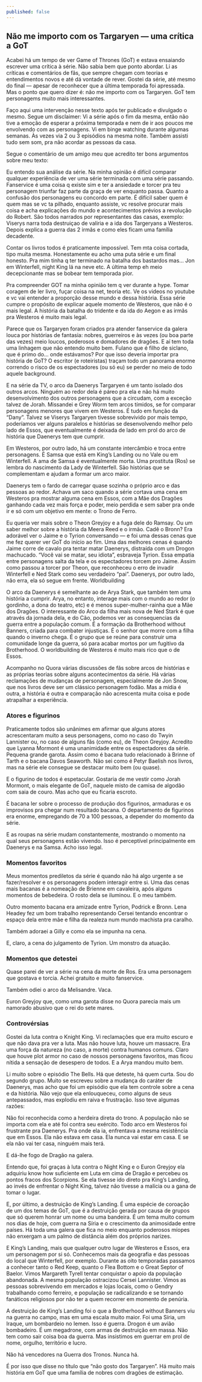 ```yaml
---
published: false
---
```

## Não me importo com os Targaryen — uma crítica a GoT

Acabei há um tempo de ver Game of Thrones (GoT) e estava ensaiando escrever uma crítica à série. Não sabia bem que ponto abordar. Li as críticas e comentários de fãs, que sempre chegam com teorias e entendimentos novos e até dá vontade de rever. Gostei da série, até mesmo do final — apesar de reconhecer que a última temporada foi apressada. Mas o ponto que quero dizer é: não me importo com os Targaryen. GoT tem personagems muito mais interessantes.

Faço aqui uma intervenção nesse texto após ter publicado e divulgado o mesmo. Segue um disclaimer: Vi a série após o fim da mesma, então não tive a emoção de esperar a próxima temporada e nem de ir aos poucos me envolvendo com as personagens. Vi em binge watching durante algumas semanas. Às vezes via 2 ou 3 episódios na mesma noite. Também assisti tudo sem som, pra não acordar as pessoas da casa.

Segue o comentário de um amigo meu que acredito ter bons argumentos sobre meu texto:

Eu entendo sua análise da série. Na minha opinião é difícil comparar qualquer experiência de ver uma série terminada com uma série passando. Fanservice é uma coisa q existe sim e ter a ansiedade e torcer pra teu personagem triunfar faz parte da graça de ver enquanto passa. Quanto a confusão dos personagens eu concordo em parte. É difícil saber quem é quem mas se vc ta pilhado, enquanto assiste, vc resolve procurar mais coisa e acha explicações do mundo e acontecimentos prévios a revolução do Robert. São todos narrados por representantes das casas, exemplo: Viserys narra toda destruiçao de valiria e a ida dos Targeryans a Westeros. Depois explica a guerra das 2 irmãs e como eles ficam uma família decadente.

Contar os livros todos é praticamente impossível. Tem mta coisa cortada, tipo muita mesma. Honestamente eu acho uma puta série e um final honesto. Pra mim tinha q ter terminado na batalha dos bastardos mas… Jon em Winterfell, night King lá na neve etc. A última temp eh meio decepcionante mas se bobear tem temporada pior.

Pra compreender GOT na minha opinião tem q ver durante a hype. Tomar coragem de ler livro, fuçar coisa na net, teoria etc. Ve os videos no youtube e vc vai entender a proporção desse mundo e dessa história. Essa série cumpre o propósito de explicar aquele momento de Westeros, que não é o mais legal. A história da batalha do tridente e da ida do Aegon e as irmãs pra Westeros é muito mais legal.

Parece que os Targaryen foram criados pra atender fanservice da galera louca por histórias de fantasia: nobres, guerreiros e às vezes (ou boa parte das vezes) meio loucos, poderosos e domadores de dragões. E aí tem toda uma linhagem que não entendo muito bem. Fulano que é filho de siclano, que é primo do… onde estávamos? Por que isso deveria importar pra história de GoT? O escritor (e roteiristas) traçam todo um panorama enorme correndo o risco de os espectadores (ou só eu) se perder no meio de todo aquele background.

E na série da TV, o arco da Daenerys Targaryen é um tanto isolado dos outros arcos. Ninguém ao redor dela é páreo pra ela e não há muito desenvolvimento dos outros personagens que a circudam, com a exceção talvez de Jorah. Missandei e Grey Worm tem arcos tímidos, se for comparar personagens menores que vivem em Westeros. É tudo em função da “Dany”. Talvez se Viserys Targaryen tivesse sobrevivido por mais tempo, poderíamos ver alguns paralelos e histórias se desenvolvendo melhor pelo lado de Essos, que eventualmente é deixada de lado em prol do arco de história que Daenerys tem que cumprir.

Em Westeros, por outro lado, há um constante intercâmbio e troca entre personagens. É Samsa que está em King’s Landing ou no Vale ou em Winterfell. A ama de Samsa é eventualmente morta. Uma prostituta (Ros) se lembra do nascimento da Lady de Winterfell. São histórias que se complementam e ajudam a formar um arco maior.

Daenerys tem o fardo de carregar quase sozinha o próprio arco e das pessoas ao redor. Achava um saco quando a série cortava uma cena em Westeros pra mostrar alguma cena em Essos, com a Mãe dos Dragões ganhando cada vez mais força e poder, meio perdida e sem saber pra onde ir e só com um objetivo em mente: o Trono de Ferro.

Eu queria ver mais sobre o Theon Greyjoy e a fuga dele do Ramsay. Ou um saber melhor sobre a história da Meera Reed e o irmão. Cadê o Bronn? Era adorável ver o Jaime e o Tyrion conversando — e foi uma dessas cenas que me fez querer ver GoT do início ao fim. Uma das melhores cenas é quando Jaime corre de cavalo pra tentar matar Daenerys, distraída com um Drogon machucado. “Você vai se matar, seu idiota”, esbraveja Tyrion. Essa empatia entre personagens salta da tela e os espectadores torcem pro Jaime. Assim como passou a torcer por Theon, que reconheceu o erro de invadir Winterfell e Ned Stark como seu verdadeiro “pai”. Daenerys, por outro lado, não erra, ela só segue em frente.
Worldbuilding

O arco da Daenerys é semelhante ao de Arya Stark, que também tem uma história a cumprir. Arya, no entanto, interage mais com o mundo ao redor (o gordinho, a dona do teatro, etc) e é menos super-mulher-rainha que a Mãe dos Dragões. O interessante do Arco da filha mais nova de Ned Stark é que através da jornada dela, e do Cão, podemos ver as consequencias da guerra entre a população comum. É a formação da Brotherhood without Banners, criada para combater injustiças. É o senhor que morre com a filha quando o inverno chega. É o grupo que se reúne para construir uma comunidade longe da guerra, só para acabar mortos por um fugitivo da Brotherhood. O worldbuilding de Westeros é muito mais rico que o de Essos.

Acompanho no Quora várias discussões de fãs sobre arcos de histórias e as próprias teorias sobre alguns acontecimentos da série. Há várias reclamações de mudanças de personagem, especialmente de Jon Snow, que nos livros deve ser um clássico personagem fodão. Mas a mídia é outra, a história é outra e comparação não acrescenta muita coisa e pode atrapalhar a experiência.

### Atores e figurinos
Praticamente todos são unânimes em afirmar que alguns atores acrescentaram muito a seus personagens, como no caso do Twyin Lannister ou, no caso de alguns fãs (como eu), de Theon Greyjoy. Acredito que Lyanna Mormont é uma unanimidade entre os espectadores da série. Pequena grande garota. Assim como é bacana tudo relacionado à Brinne of Tarth e o bacana Davos Seaworth. Não sei como é Petyr Baelish nos livros, mas na série ele consegue se destacar muito bem (ou quase).

E o figurino de todos é espetacular. Gostaria de me vestir como Jorah Mormont, o mais elegante de GoT, naquele misto de camisa de algodão com saia de couro. Mas acho que eu ficaria escroto.

É bacana ler sobre o processo de produção dos figurinos, armaduras e os improvisos pra chegar num resultado bacana. O departamento de figurinos era enorme, empregando de 70 a 100 pessoas, a depender do momento da série.

E as roupas na série mudam constantemente, mostrando o momento na qual seus personagens estão vivendo. Isso é perceptível principalmente em Daenerys e na Samsa. Acho isso legal.

### Momentos favoritos
Meus momentos prediletos da série é quando não há algo urgente a se fazer/resolver e os personagens podem interagir entre si. Uma das cenas mais bacanas é a nomeação de Brienne em cavaleira, após alguns momentos de bebedeira. O rosto dela se iluminou. E o meu também.

Outro momento bacana era amizade entre Tyrion, Podrick e Bronn. Lena Headey fez um bom trabalho representando Cersei tentando encontrar o espaço dela entre mãe e filha da realeza num mundo machista pra caralho.

Também adoraei a Gilly e como ela se impunha na cena.

E, claro, a cena do julgamento de Tyrion. Um monstro da atuação.

### Momentos que detestei
Quase parei de ver a série na cena da morte de Ros. Era uma personagem que gostava e torcia. Achei gratuito e muito fanservice.

Também odiei o arco da Melisandre. Vaca.

Euron Greyjoy que, como uma garota disse no Quora parecia mais um namorado abusivo que o rei do sete mares.

### Controvérsias

Gostei da luta contra o Knight King. Vi reclamações que era muito escuro e que não dava pra ver a luta. Mas não houve luta, houve um massacre. Era uma força da natureza (no caso, a morte) contra humanos comuns. Claro que houve plot armor no caso de nossos personagens favoritos, mas ficou nítida a sensação de desespero de todos. E a Arya mandou muito bem.

Li muito sobre o episódio The Bells. Há que deteste, há quem curta. Sou do segundo grupo. Muito se escreveu sobre a mudança do caráter de Daenerys, mas acho que foi um episódio que ela tem controle sobre a cena e da história. Não vejo que ela enlouqueceu, como alguns de seus antepassados, mas explodiu em raiva e frustração. Isso teve algumas razões:

Não foi reconhecida como a herdeira direta do trono. A população não se importa com ela e até foi contra seu exército. Todo arco em Westeros foi frustrante pra Daenerys. Pra onde ela ia, enfrentava a mesma resistência que em Essos. Ela não estava em casa. Ela nunca vai estar em casa. E se ela não vai ter casa, ninguém mais terá.

E dá-lhe fogo de Dragão na galera.

Entendo que, foi graças à luta contra o Night King e o Euron Greyjoy ela adquiriu know how suficiente em Luta em cima de Dragão e percebeu os pontos fracos dos Scorpions. Se ela tivesse ido direto pra King’s Landing, ao invés de enfrentar o Night King, talvez não tivesse a malícia ou a gana de tomar o lugar.

E, por último, a destruição de King’s Landing. É uma espécie de coroação de um dos temas de GoT, que é a destruição gerada por causa de grupos que só querem honrar um nome ou uma bandeira. É um tema muito comum nos dias de hoje, com guerra na Síria e o crescimento da animosidade entre países. Há toda uma galera que fica no meio enquanto poderosos míopes não enxergam a um palmo de distância além dos próprios narizes.

E King’s Landing, mais que qualquer outro lugar de Westeros e Essos, era um personagem por si só. Conhecemos mais da geografia e das pessoas do local que Winterfell, por exemplo. Durante as oito temporadas passamos a conhecer tanto o Red Keep, quanto o Flea Bottom e o Great Septor of Baelor. Vimos Margareth Tyrell tentar conquistar o apoio da população abandonada. A mesma população ostracizou Cersei Lannister. Vimos as pessoas sobrevivendo em mercados e lojas locais, como o Gendry trabalhando como ferreiro, e população se radicalizando e se tornando fanáticos religiosos por não ter a quem recorrer em momento de penúria.

A destruição de King’s Landing foi o que a Brotherhood without Banners viu na guerra no campo, mas em uma escala muito maior. Foi uma Síria, um Iraque, um bombardeio no Iemen. Isso é guerra. Drogon é um avião bombadeiro. É um megadrone, com armas de destruição em massa. Não tem como sair coisa boa da guerra. Mas insistimos em guerrar em prol de nome, orgulho, território e lucro.

Não há vencedores na Guerra dos Tronos. Nunca há.

É por isso que disse no título que “não gosto dos Targaryen”. Há muito mais história em GoT que uma família de nobres com dragões de estimação.
